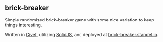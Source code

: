 ## brick-breaker

Simple randomized brick-breaker game with some nice variation to keep things interesting.

Written in [Civet](https://civet.dev/), utilizing [SolidJS](https://www.solidjs.com/), and deployed at [brick-breaker.standel.io](https://brick-breaker.standel.io/).

